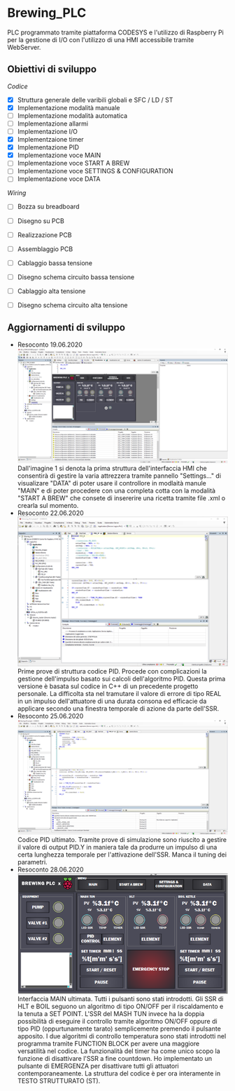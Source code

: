 # Brewing_PLC
PLC programmato tramite piattaforma CODESYS e l'utilizzo di Raspberry Pi per la gestione di I/O con l'utilizzo di una HMI accessibile tramite WebServer.

## Obiettivi di sviluppo 
*Codice*
- [x] Struttura generale delle varibili globali e SFC / LD / ST
- [x] Implementazione modalità manuale
- [ ] Implementazione modalità automatica
- [ ] Implementazione allarmi
- [ ] Implementazione I/O
- [x] Implementzaione timer 
- [x] Implementazione PID
- [x] Implementazione voce MAIN
- [ ] Implementazione voce START A BREW
- [ ] Implementazione voce SETTINGS & CONFIGURATION
- [ ] Implementazione voce DATA

*Wiring*
- [ ] Bozza su breadboard
- [ ] Disegno su PCB
- [ ] Realizzazione PCB
- [ ] Assemblaggio PCB
- [ ] Cablaggio bassa tensione
- [ ] Disegno schema circuito bassa tensione
- [ ] Cablaggio alta tensione 
- [ ] Disegno schema circuito alta tensione


## Aggiornamenti di sviluppo
* Resoconto 19.06.2020
![Immagine 01](https://github.com/albeerto-dev/Brewing_PLC/blob/master/immagine01.png)
Dall'imagine 1 si denota la prima struttura dell'interfaccia HMI che consentirà di gestire la varia attrezzera tramite pannello "Settings..." di visualizare "DATA" di poter usare il controllore in modlaità manule "MAIN" e di poter procedere con una completa cotta con la modalità "START A BREW" che consete di insererire una ricetta tramite file .xml o crearla sul momento.
* Resoconto 22.06.2020
![Immagine 02](https://github.com/albeerto-dev/Brewing_PLC/blob/master/immagine02.png)
Prime prove di struttura codice PID. Procede con complicazioni la gestione dell'impulso basato sui calcoli dell'algoritmo PID. Questa prima versione è basata sul codice in C++ di un precedente progetto personale. La difficolta sta nel tramutare il valore di errore di tipo REAL in un impulso dell'attuatore di una durata consona ed efficacie da applicare secondo una finestra temporale di azione da parte dell'SSR.
* Resoconto 25.06.2020
![Immagine 03](https://github.com/albeerto-dev/Brewing_PLC/blob/master/immagine03.png)
Codice PID ultimato. Tramite prove di simulazione sono riuscito a gestire il valore di output PID.Y in maniera tale da produrre un impulso di una certa lunghezza temporale per l'attivazione dell'SSR. Manca il tuning dei parametri.
* Resoconto 28.06.2020            
![Immagine MAIN](https://github.com/albeerto-dev/Brewing_PLC/blob/master/mainImage_semi_complete.png)     
Interfaccia MAIN ultimata. Tutti i pulsanti sono stati introdotti. Gli SSR di HLT e BOIL seguono un algoritmo di tipo ON/OFF per il riscaldamento e la tenuta a SET POINT. L'SSR del MASH TUN invece ha la doppia possibilità di eseguire il controllo tramite algoritmo ON/OFF oppure di tipo PID (oppurtunamente tarato) semplicemente premendo il pulsante apposito. I due algoritmi di controllo temperatura sono stati introdotti nel programma tramite FUNCTION BLOCK per avere una maggiore versatilità nel codice. La funzionalità del timer ha come unico scopo la funzione di disattivare l'SSR a fine countdown. Ho implementato un pulsante di EMERGENZA per disattivare tutti gli attuatori contemporaneamente. La struttura del codice è per ora interamente in TESTO STRUTTURATO (ST).
